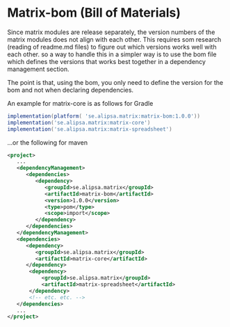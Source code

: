 # Matrix-bom (Bill of Materials)

Since matrix modules are release separately, the version numbers of the matrix modules does not align with each other.
This requires som research (reading of readme.md files) to figure out which versions works well with each other.
so a way to handle this in a simpler way is to use the bom file which defines the versions that works best together
in a dependency management section.

The point is that, using the bom, you only need to define the version for the bom and not when declaring dependencies.

An example for matrix-core is as follows for Gradle
```groovy
implementation(platform( 'se.alipsa.matrix:matrix-bom:1.0.0'))
implementation('se.alipsa.matrix:matrix-core')
implementation('se.alipsa.matrix:matrix-spreadsheet')
```
...or the following for maven
```xml
<project>
   ...
   <dependencyManagement>
      <dependencies>
         <dependency>
            <groupId>se.alipsa.matrix</groupId>
            <artifactId>matrix-bom</artifactId>
            <version>1.0.0</version>
            <type>pom</type>
            <scope>import</scope>
         </dependency>
      </dependencies>
   </dependencyManagement>
   <dependencies>
      <dependency>
         <groupId>se.alipsa.matrix</groupId>
         <artifactId>matrix-core</artifactId>
      </dependency>
       <dependency>
           <groupId>se.alipsa.matrix</groupId>
           <artifactId>matrix-spreadsheet</artifactId>
       </dependency>
       <!-- etc. etc. -->
   </dependencies>
   ...
</project>
```